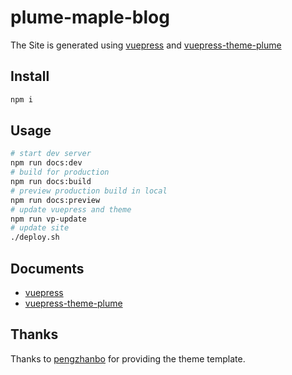 # plume-maple-blog

The Site is generated using [vuepress](https://vuepress.vuejs.org/) and [vuepress-theme-plume](https://github.com/pengzhanbo/vuepress-theme-plume)

## Install

```sh
npm i
```

## Usage

```sh
# start dev server
npm run docs:dev
# build for production
npm run docs:build
# preview production build in local
npm run docs:preview
# update vuepress and theme
npm run vp-update
# update site
./deploy.sh
```

## Documents

- [vuepress](https://vuepress.vuejs.org/)
- [vuepress-theme-plume](https://theme-plume.vuejs.press/)

## Thanks

Thanks to [pengzhanbo](https://github.com/pengzhanbo) for providing the theme template.